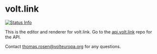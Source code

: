 # volt.link

[![Status Info](https://status.volt.link/api/badge/2/uptime/24?labelColor=502379&color=1BBE6F&style=flat)](https://status.volt.link)

This is the editor and renderer for volt.link.
Go to the [api.volt.link](https://github.com/voltbonn/api.volt.link/) repo for the API.

Contact [thomas.rosen@volteuropa.org](mailto:thomas.rosen@volteuropa.org) for any questions.
